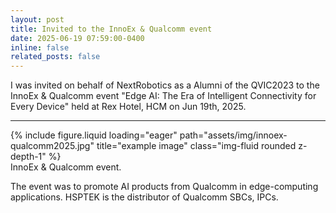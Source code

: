 ```yaml
---
layout: post
title: Invited to the InnoEx & Qualcomm event 
date: 2025-06-19 07:59:00-0400
inline: false
related_posts: false
---
```


I was invited on behalf of NextRobotics as a Alumni of the QVIC2023 to the InnoEx & Qualcomm event "Edge AI: The Era of Intelligent Connectivity for Every Device" held at Rex Hotel, HCM on Jun 19th, 2025.

---
<!-- ![InnoEx & Qualcomm event](/assets/img/innoex-qualcomm2025.jpg)
*Figure: InnoEx & Qualcomm event* -->

<div class="row">
    <div class="col-sm mt-3 mt-md-0">
        {% include figure.liquid loading="eager" path="assets/img/innoex-qualcomm2025.jpg" title="example image" class="img-fluid rounded z-depth-1" %}
    </div>
</div>
<div class="caption">
    InnoEx & Qualcomm event.
</div>

The event was to promote AI products from Qualcomm in edge-computing applications. HSPTEK is the distributor of Qualcomm SBCs, IPCs.